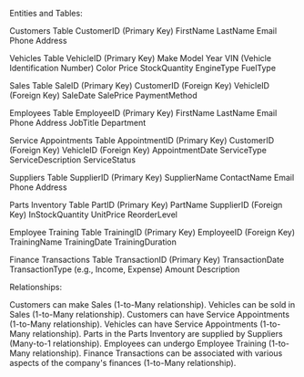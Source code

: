 Entities and Tables:

Customers Table
CustomerID (Primary Key)
FirstName
LastName
Email
Phone
Address

Vehicles Table
VehicleID (Primary Key)
Make
Model
Year
VIN (Vehicle Identification Number)
Color
Price
StockQuantity
EngineType
FuelType

Sales Table
SaleID (Primary Key)
CustomerID (Foreign Key)
VehicleID (Foreign Key)
SaleDate
SalePrice
PaymentMethod

Employees Table
EmployeeID (Primary Key)
FirstName
LastName
Email
Phone
Address
JobTitle
Department

Service Appointments Table
AppointmentID (Primary Key)
CustomerID (Foreign Key)
VehicleID (Foreign Key)
AppointmentDate
ServiceType
ServiceDescription
ServiceStatus

Suppliers Table
SupplierID (Primary Key)
SupplierName
ContactName
Email
Phone
Address

Parts Inventory Table
PartID (Primary Key)
PartName
SupplierID (Foreign Key)
InStockQuantity
UnitPrice
ReorderLevel

Employee Training Table
TrainingID (Primary Key)
EmployeeID (Foreign Key)
TrainingName
TrainingDate
TrainingDuration

Finance Transactions Table
TransactionID (Primary Key)
TransactionDate
TransactionType (e.g., Income, Expense)
Amount
Description



Relationships:

Customers can make Sales (1-to-Many relationship).
Vehicles can be sold in Sales (1-to-Many relationship).
Customers can have Service Appointments (1-to-Many relationship).
Vehicles can have Service Appointments (1-to-Many relationship).
Parts in the Parts Inventory are supplied by Suppliers (Many-to-1 relationship).
Employees can undergo Employee Training (1-to-Many relationship).
Finance Transactions can be associated with various aspects of the company's finances (1-to-Many relationship).
